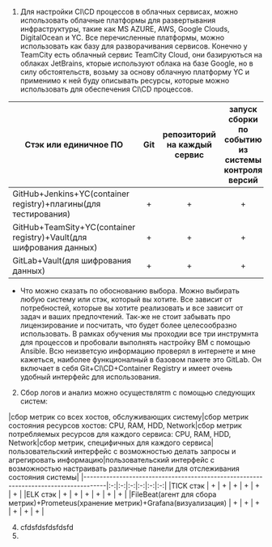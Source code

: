 1. Для настройки CI\CD процессов в облачных сервисах, можно использовать облачные платформы для развертывания инфраструктуры, такие как MS AZURE, AWS, Google Clouds, DigitalOcean и YC. Все перечисленные платформы, можно использовать как базу для разворачивания сервисов. Конечно у TeamCity есть облачный сервис TeamCity Cloud, они базируються на облаках JetBrains, кторые используют облака на базе Google, но в силу обстоятельств, возьму за основу облачную платформу YC и применимо к ней буду описывать ресурсы, которые можно использовать для обеспечения CI\CD процессов.

| Стэк или единичное ПО | Git | репозиторий на каждый сервис | запуск сборки по событию из системы контроля версий | запуск сборки по кнопке с указанием параметров | возможность привязать настройки к каждой сборке | возможность создания шаблонов для различных конфигураций сборок | возможность безопасного хранения секретных данных (пароли, ключи доступа) | несколько конфигураций для сборки из одного репозитория | кастомные шаги при сборке | собственные докер-образы для сборки проектов | возможность развернуть агентов сборки на собственных серверах | возможность параллельного запуска нескольких сборок | возможность параллельного запуска тестов |
|-----------------------------------------------------------------------|:-:|:-:|:-:|:-:|:-:|:-:|:-:|:-:|:-:|:-:|:-:|:-:|:-:|
|GitHub+Jenkins+YC(container registry)+плагины(для тестирования)        | + | + | + | + | + | + | + | + | + | + | + | + | + |
|GitHub+TeamSity+YC(container registry)+Vault(для шифрования данных)    | + | + | + | + | + | + | + | + | + | + | + | + | + |
|GitLab+Vault(для шифрования данных)                                    | + | + | + | + | + | + | + | + | + | + | + | + | + |

 * Что можно сказать по обоснованию выбора. Можно выбирать любую систему или стэк, который вы хотите. Все зависит от потребностей, которые вы хотите реализовать и все зависит от задач и ваших предпочтений. Так-же не стоит забывать про лицензирование и посчитать, что будет более целесообразно использовать. В рамках обучения мы проходии все три инструмнта для процессов и пробовали выполнять настройку ВМ с помощью Ansible. Всю неизветсую информацию проверял в интернете и мне кажеться, наиболее функционалный в базовом пакете это GitLab. Он включает в себя Git+CI\CD+Container Registry и имеет очень удобный интерфейс для использования.
2. Сбор логов и анализ можно осуществлятm с помощью следующих систем:

|сбор метрик со всех хостов, обслуживающих систему|сбор метрик состояния ресурсов хостов: CPU, RAM, HDD, Network|сбор метрик потребляемых ресурсов для каждого сервиса: CPU, RAM, HDD, Network|сбор метрик, специфичных для каждого сервиса|пользовательский интерфейс с возможностью делать запросы и агрегировать информацию|пользовательский интерфейс с возможностью настраивать различные панели для отслеживания состояния системы|
|-------------------------------------------------------------------------------------|:-:|:-:|:-:|:-:|:-:|:-:|
|TICK стэк                                                                            | + | + | + | + | + | + |
|ELK стэк                                                                             | + | + | + | + | + | + |
|FileBeat(агент для сбора метрик)+Prometeus(хранение метрик)+Grafana(визуализация)    | + | + | + | + | + | + |

4. cfdsfdsfdsfdsfd
5. 
